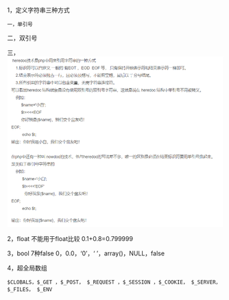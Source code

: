 1，定义字符串三种方式

```
一，单引号
```

二，双引号

三，![](/assets/QQ截图20181105214754.png)

2，float  不能用于float比较  0.1+0.8=0.799999

3，bool  7种false     0，0.0，‘0’，‘ ’，array\(\)，NULL，false

4，超全局数组

```
$CLOBALS，$_GET ，$_POST， $_REQUEST ，$_SESSION ，$_COOKIE， $_SERVER， $_FILES， $_ENV
```



